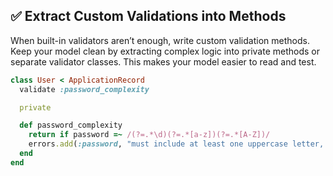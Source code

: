 ## ✅ Extract Custom Validations into Methods

When built-in validators aren’t enough, write custom validation methods. Keep your model clean by extracting complex logic into private methods or separate validator classes. This makes your model easier to read and test.

```ruby
class User < ApplicationRecord
  validate :password_complexity

  private

  def password_complexity
    return if password =~ /(?=.*\d)(?=.*[a-z])(?=.*[A-Z])/
    errors.add(:password, "must include at least one uppercase letter, one lowercase letter, and one digit")
  end
end
```